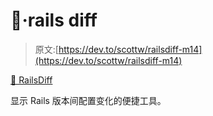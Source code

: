 # 🧰·rails diff

> 原文:[https://dev.to/scottw/railsdiff-m14](https://dev.to/scottw/railsdiff-m14)

[🧰 RailsDiff](http://railsdiff.org/)

显示 Rails 版本间配置变化的便捷工具。